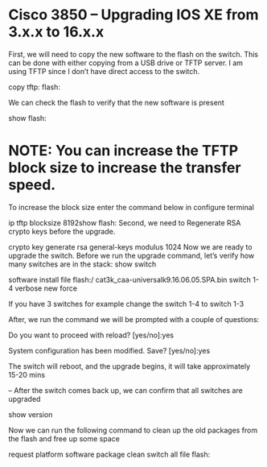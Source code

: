 # Cisco 3850 – Upgrading IOS XE from 3.x.x to 16.x.x

First, we will need to copy the new software to the flash on the switch. This can be done with either copying from a USB drive or TFTP server. I am using TFTP since I don’t have direct access to the switch.


copy tftp: flash:


We can check the flash to verify that the new software is present

show flash:


# NOTE: You can increase the TFTP block size to increase the transfer speed.

To increase the block size enter the command below in configure terminal

ip tftp blocksize 8192show flash:
Second, we need to Regenerate RSA crypto keys before the upgrade.

crypto key generate rsa general-keys modulus 1024
Now we are ready to upgrade the switch. Before we run the upgrade command, let’s verify how many switches are in the stack:
show switch


software install file flash:/ cat3k_caa-universalk9.16.06.05.SPA.bin switch 1-4 verbose new force


If you have 3 switches for example change the switch 1-4 to switch 1-3

After, we run the command we will be prompted with a couple of questions:

Do you want to proceed with reload? [yes/no]:yes

System configuration has been modified. Save? [yes/no]:yes

The switch will reboot, and the upgrade begins, it will take approximately 15-20 mins

– After the switch comes back up, we can confirm that all switches are upgraded

show version

Now we can run the following command to clean up the old packages from the flash and free up some space

request platform software package clean switch all file flash:

